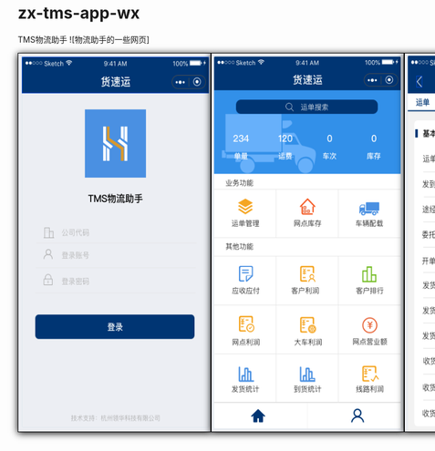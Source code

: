 # zx-tms-app-wx
TMS物流助手
![物流助手的一些网页]
<p align="center" style='display:flex;justify-content: space-around;background:#ddd'>
        <img src="https://github.com/UseAder/zx-tms-app-wx/blob/master/readme_Img/1.png" style='box-shadow: 0 2px 12px 0 rgba(0, 0, 0,1);width:337px;height:664px;border:1px solid #000'>
        <img src="https://github.com/UseAder/zx-tms-app-wx/blob/master/readme_Img/2.png"  style='box-shadow: 0 2px 12px 0 rgba(0, 0, 0, 1);width:337px;height:664px;border:1px solid #000'>  
         <img src="https://github.com/UseAder/zx-tms-app-wx/blob/master/readme_Img/3.png"  style='box-shadow: 0 2px 12px 0 rgba(0, 0, 0, 1);width:337px;height:664px;border:1px solid #000'> 
         <img src="https://github.com/UseAder/zx-tms-app-wx/blob/master/readme_Img/4.png"  style='box-shadow: 0 2px 12px 0 rgba(0, 0, 0, 1);width:337px;height:664px;border:1px solid #000'> 
         <img src="https://github.com/UseAder/zx-tms-app-wx/blob/master/readme_Img/5.png"  style='box-shadow: 0 2px 12px 0 rgba(0, 0, 0, 1);width:337px;height:664px;border:1px solid #000'> 
         <img src="https://github.com/UseAder/zx-tms-app-wx/blob/master/readme_Img/6.png"  style='box-shadow: 0 2px 12px 0 rgba(0, 0, 0, 1);width:337px;height:664px;border:1px solid #000'> 
        <img src="https://github.com/UseAder/zx-tms-app-wx/blob/master/readme_Img/7.png" style='box-shadow: 0 2px 12px 0 rgba(0, 0, 0,1);width:337px;height:664px;border:1px solid #000'>
        <img src="https://github.com/UseAder/zx-tms-app-wx/blob/master/readme_Img/8.png"  style='box-shadow: 0 2px 12px 0 rgba(0, 0, 0, 1);width:337px;height:664px;border:1px solid #000'>  
         <img src="https://github.com/UseAder/zx-tms-app-wx/blob/master/readme_Img/9.png"  style='box-shadow: 0 2px 12px 0 rgba(0, 0, 0, 1);width:337px;height:664px;border:1px solid #000'> 
         <img src="https://github.com/UseAder/zx-tms-app-wx/blob/master/readme_Img/10.png"  style='box-shadow: 0 2px 12px 0 rgba(0, 0, 0, 1);width:337px;height:664px;border:1px solid #000'> 
        <img src="https://github.com/UseAder/zx-tms-app-wx/blob/master/readme_Img/11.png" style='box-shadow: 0 2px 12px 0 rgba(0, 0, 0,1);width:337px;height:664px;border:1px solid #000'>
        <img src="https://github.com/UseAder/zx-tms-app-wx/blob/master/readme_Img/12.png"  style='box-shadow: 0 2px 12px 0 rgba(0, 0, 0, 1);width:337px;height:664px;border:1px solid #000'>  
         <img src="https://github.com/UseAder/zx-tms-app-wx/blob/master/readme_Img/13.png"  style='box-shadow: 0 2px 12px 0 rgba(0, 0, 0, 1);width:337px;height:664px;border:1px solid #000'> 
         <img src="https://github.com/UseAder/zx-tms-app-wx/blob/master/readme_Img/14.png"  style='box-shadow: 0 2px 12px 0 rgba(0, 0, 0, 1);width:337px;height:664px;border:1px solid #000'> 
        

</p>

